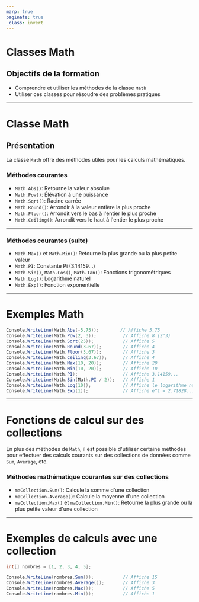 ```yaml
---
marp: true
paginate: true
_class: invert
---
```


# Classes Math

## Objectifs de la formation
- Comprendre et utiliser les méthodes de la classe `Math`
- Utiliser ces classes pour résoudre des problèmes pratiques

---

# Classe Math

## Présentation

La classe `Math` offre des méthodes utiles pour les calculs mathématiques.

### Méthodes courantes
- `Math.Abs()`: Retourne la valeur absolue
- `Math.Pow()`: Élévation à une puissance
- `Math.Sqrt()`: Racine carrée
- `Math.Round()`: Arrondir à la valeur entière la plus proche
- `Math.Floor()`: Arrondit vers le bas à l'entier le plus proche
- `Math.Ceiling()`: Arrondit vers le haut à l'entier le plus proche

---

### Méthodes courantes (suite)
- `Math.Max()` et `Math.Min()`: Retourne la plus grande ou la plus petite valeur
- `Math.PI`: Constante Pi (3.14159...)
- `Math.Sin()`, `Math.Cos()`, `Math.Tan()`: Fonctions trigonométriques
- `Math.Log()`: Logarithme naturel
- `Math.Exp()`: Fonction exponentielle

---

# Exemples Math
```c#
Console.WriteLine(Math.Abs(-5.75));        // Affiche 5.75
Console.WriteLine(Math.Pow(2, 3));          // Affiche 8 (2^3)
Console.WriteLine(Math.Sqrt(25));           // Affiche 5
Console.WriteLine(Math.Round(3.67));        // Affiche 4
Console.WriteLine(Math.Floor(3.67));        // Affiche 3
Console.WriteLine(Math.Ceiling(3.67));      // Affiche 4
Console.WriteLine(Math.Max(10, 20));        // Affiche 20
Console.WriteLine(Math.Min(10, 20));        // Affiche 10
Console.WriteLine(Math.PI);                 // Affiche 3.14159...
Console.WriteLine(Math.Sin(Math.PI / 2));   // Affiche 1
Console.WriteLine(Math.Log(10));            // Affiche le logarithme naturel de 10
Console.WriteLine(Math.Exp(1));             // Affiche e^1 = 2.71828...
```
---

# Fonctions de calcul sur des collections
En plus des méthodes de `Math`, il est possible d'utiliser certaine méthodes pour effectuer des calculs courants sur des collections de données comme `Sum`, `Average`, etc.

### Méthodes mathématique courantes sur des collections
- `maCollection.Sum()`: Calcule la somme d'une collection
- `maCollection.Average()`: Calcule la moyenne d'une collection
- `maCollection.Max()` et `maCollection.Min()`: Retourne la plus grande ou la plus petite valeur d'une collection

---

# Exemples de calculs avec une collection
```c#
int[] nombres = [1, 2, 3, 4, 5];

Console.WriteLine(nombres.Sum());           // Affiche 15
Console.WriteLine(nombres.Average());       // Affiche 3
Console.WriteLine(nombres.Max());           // Affiche 5
Console.WriteLine(nombres.Min());           // Affiche 1
```
